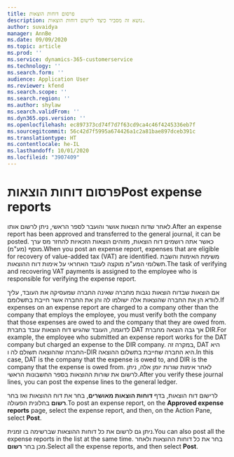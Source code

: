 ```yaml
---
title: פרסום דוחות הוצאות
description: נושא זה מסביר כיצד לרשום דוחות הוצאות.
author: suvaidya
manager: AnnBe
ms.date: 09/09/2020
ms.topic: article
ms.prod: ''
ms.service: dynamics-365-customerservice
ms.technology: ''
ms.search.form: ''
audience: Application User
ms.reviewer: kfend
ms.search.scope: ''
ms.search.region: ''
ms.author: shylaw
ms.search.validFrom: ''
ms.dyn365.ops.version: ''
ms.openlocfilehash: ec897373cd74f7d7f63cd9ca4c46f4245336eb7f
ms.sourcegitcommit: 56c42d7f5995a674426a1c2a81bae897dceb391c
ms.translationtype: HT
ms.contentlocale: he-IL
ms.lasthandoff: 10/01/2020
ms.locfileid: "3907409"
---
```

# <a name="post-expense-reports"></a><span data-ttu-id="9d754-103">פרסום דוחות הוצאות</span><span class="sxs-lookup"><span data-stu-id="9d754-103">Post expense reports</span></span>

<span data-ttu-id="9d754-104">לאחר שדוח הוצאות אושר והועבר לספר הראשי, ניתן לרשום אותו.</span><span class="sxs-lookup"><span data-stu-id="9d754-104">After an expense report has been approved and transferred to the general journal, it can be posted.</span></span> <span data-ttu-id="9d754-105">כאשר אתה רושמים דוח הוצאות, מזוהים הוצאות הזכאיות להחזר מס ערך מוסף (מע"מ).</span><span class="sxs-lookup"><span data-stu-id="9d754-105">When you post an expense report, expenses that are eligible for recovery of value-added tax (VAT) are identified.</span></span> <span data-ttu-id="9d754-106">משימת האימות והשבת תשלומי המע"מ מוקצה לעובד האחראי על אימות דוח ההוצאות.</span><span class="sxs-lookup"><span data-stu-id="9d754-106">The task of verifying and recovering VAT payments is assigned to the employee who is responsible for verifying the expense report.</span></span>

<span data-ttu-id="9d754-107">אם הוצאות שבדוח הוצאות נגבות מחברה שאינה החברה שמעסיקה את העובד, עליך לוודא הן את החברה שהוצאות אלה ישולמו לה והן את החברה אשר חייבת בתשלומם.</span><span class="sxs-lookup"><span data-stu-id="9d754-107">If expenses on an expense report are charged to a company other than the company that employs the employee, you must verify both the company that those expenses are owed to and the company that they are owed from.</span></span> <span data-ttu-id="9d754-108">לדוגמה, העובד שהגיש דוח הוצאות עובד בחברת DAT אך גבה הוצאה מחברת DIR.</span><span class="sxs-lookup"><span data-stu-id="9d754-108">For example, the employee who submitted an expense report works for the DAT company but charged an expense to the DIR company.</span></span> <span data-ttu-id="9d754-109">במקרה זה, DAT היא החברה שההוצאה תשולם לה ו-DIR היא החברה שחייבת בתשלום ההוצאה.</span><span class="sxs-lookup"><span data-stu-id="9d754-109">In this case, DAT is the company that the expense is owed to, and DIR is the company that the expense is owed from.</span></span> <span data-ttu-id="9d754-110">לאחר אימות שורות יומן אלה, ניתן לרשום את שורות ההוצאות בספר החשבונות הראשי.</span><span class="sxs-lookup"><span data-stu-id="9d754-110">After you verify these journal lines, you can post the expense lines to the general ledger.</span></span>

<span data-ttu-id="9d754-111">לרישום דוח הוצאות, בדף **דוחות הוצאות מאושרים**, בחר את דוח ההוצאות ואז בחר **רשום** בחלונית הפעולה.</span><span class="sxs-lookup"><span data-stu-id="9d754-111">To post an expense report, on the **Approved expense reports** page, select the expense report, and then, on the Action Pane, select **Post**.</span></span>

<span data-ttu-id="9d754-112">ניתן גם לרשום את כל דוחות ההוצאות שברשימה בו זמנית.</span><span class="sxs-lookup"><span data-stu-id="9d754-112">You can also post all the expense reports in the list at the same time.</span></span> <span data-ttu-id="9d754-113">בחר את כל דוחות ההוצאות ולאחר מכן בחר **רשום**.</span><span class="sxs-lookup"><span data-stu-id="9d754-113">Select all the expense reports, and then select **Post**.</span></span>
